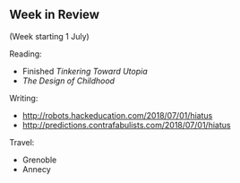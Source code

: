 ## Week in Review

(Week starting 1 July)

Reading:
* Finished *Tinkering Toward Utopia*
* *The Design of Childhood*

Writing:
* http://robots.hackeducation.com/2018/07/01/hiatus
* http://predictions.contrafabulists.com/2018/07/01/hiatus

Travel:
* Grenoble
* Annecy